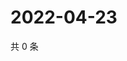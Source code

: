 # 2022-04-23

共 0 条

<!-- BEGIN WEIBO -->
<!-- 最后更新时间 Sat Apr 23 2022 08:22:49 GMT+0800 (China Standard Time) -->

<!-- END WEIBO -->
